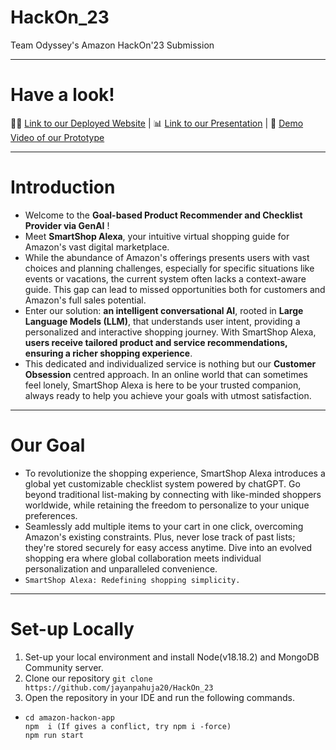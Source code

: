 # HackOn_23
Team Odyssey's Amazon HackOn'23 Submission
***
# Have a look!
👨‍💻 [Link to our Deployed Website](http://my-aws-bucket-odyssey.s3-website.ap-south-1.amazonaws.com/) | 📊 [Link to our Presentation](https://drive.google.com/file/d/1jUtZHEMSu2dRhEsAB5QbhNaMXW_PKSC1/view?usp=sharing) | 🎥 [Demo Video of our Prototype](https://www.youtube.com/watch?v=NCVNktowyQI)
***
# Introduction
* Welcome to the **Goal-based Product Recommender and Checklist Provider via GenAI** ! 
* Meet **SmartShop Alexa**, your intuitive virtual shopping guide for Amazon's vast digital marketplace. 
* While the abundance of Amazon's offerings presents users with vast choices and planning challenges, especially for specific situations like events or vacations, the current system often lacks a context-aware guide. This gap can lead to missed opportunities both for customers and Amazon's full sales potential. 
* Enter our solution: **an intelligent conversational AI**, rooted in **Large Language Models (LLM)**, that understands user intent, providing a personalized and interactive shopping journey. With SmartShop Alexa, **users receive tailored product and service recommendations, ensuring a richer shopping experience**. 
* This dedicated and individualized service is nothing but our **Customer Obsession** centred approach. In an online world that can sometimes feel lonely, SmartShop Alexa is here to be your trusted companion, always ready to help you achieve your goals with utmost satisfaction.
***
# Our Goal
* To revolutionize the shopping experience, SmartShop Alexa introduces a global yet customizable checklist system powered by chatGPT. Go beyond traditional list-making by connecting with like-minded shoppers worldwide, while retaining the freedom to personalize to your unique preferences.
* Seamlessly add multiple items to your cart in one click, overcoming Amazon's existing constraints. Plus, never lose track of past lists; they're stored securely for easy access anytime. Dive into an evolved shopping era where global collaboration meets individual personalization and unparalleled convenience.
* ```SmartShop Alexa: Redefining shopping simplicity.```
***
# Set-up Locally
1. Set-up your local environment and install Node(v18.18.2) and MongoDB Community server. 
3. Clone our repository
`git clone https://github.com/jayanpahuja20/HackOn_23`
4. Open the repository in your IDE and run the following commands.
  - ```
    cd amazon-hackon-app
    npm  i (If gives a conflict, try npm i -force)
    npm run start 
